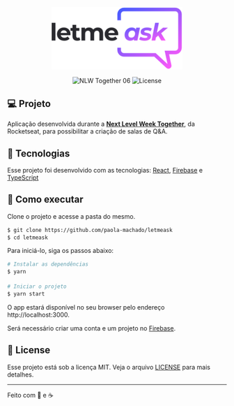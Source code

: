 <p align="center">
  <img alt="Letmeask" src="src/assets/images/logo.svg" width="300px">
</p>

<p align="center">
  <img src="https://img.shields.io/static/v1?label=NLW&message=06&color=8257E5&labelColor=000000" alt="NLW Together 06" />
  
  <img  src="https://img.shields.io/static/v1?label=license&message=MIT&color=8257E5&labelColor=000000" alt="License">   
</p>


## 💻 Projeto

Aplicação desenvolvida durante a **[Next Level Week Together](https://nextlevelweek.com/)**, da Rocketseat, para possibilitar a criação de salas de Q&A. 

## 🧪 Tecnologias

Esse projeto foi desenvolvido com as tecnologias: [React](https://reactjs.org), [Firebase](https://firebase.google.com/) e [TypeScript](https://www.typescriptlang.org/)

## 🚀 Como executar

Clone o projeto e acesse a pasta do mesmo.

```bash
$ git clone https://github.com/paola-machado/letmeask
$ cd letmeask
```

Para iniciá-lo, siga os passos abaixo:
```bash
# Instalar as dependências
$ yarn

# Iniciar o projeto
$ yarn start
```
O app estará disponível no seu browser pelo endereço http://localhost:3000.

Será necessário criar uma conta e um projeto no [Firebase](https://firebase.google.com/).

## 📝 License

Esse projeto está sob a licença MIT. Veja o arquivo [LICENSE](LICENSE.md) para mais detalhes.

---

Feito com 💜 e ☕
